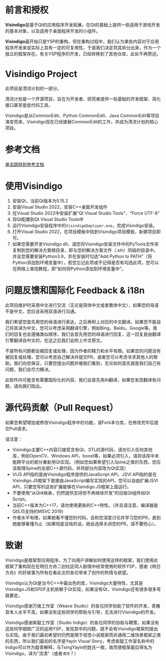 # 前言和授权
**Visindigo**是基于Qt的应用程序开发拓展，在Qt的基础上提供一些适用于游戏开发的基本对象，以及适用于桌面程序开发的小组件。

**Visindigo**最开始只是YSP的重构，但在重构过程中，我们认为某些内容对于应用程序开发来说实际上具有一定的可复用性，于是我们决定将其拆分出来，作为一个独立的框架存在。有关YSP程序的开发，已经转移到了其他仓库，此处不再赘述。

# Visindigo Project
此项目是清流计划的一部分。

清流计划是一个开源项目，旨在为开发者、研究者提供一些基础的开发框架、简化接口甚至是低代码工具。

Visindigo是从CommonEdit、Python CommonEdit、Java CommonEdit等项目演变而来，Visindigo现在已经接替CommonEdit的工作，并成为清流计划的核心项目。

# 参考文档

[单击跳转到参考文档](https://www.yuque.com/tsingyayin/visindigo)

# 使用Visindigo
1. 安装Qt，当前Qt版本为5.15.2
2. 安装Visual Studio 2022，安装C++桌面开发组件
3. 在Visual Studio 2022中安装扩展“Qt Visual Studio Tools”、“Force UTF-8"
4. 将Qt配置到Qt Visual Studio Tools中
5. 运行Visindigo安装程序中的`VisindigoDeployer.exe`，完成Visindigo安装。
6. 打开Visual Studio 2022，在项目模板中找到Visindigo项目模板，新建项目即可。
7. 如果您需要开发Visindigo dll，请您将Visindigo安装文件中的PyTools文件夹复制到您的解决方案根目录，即与您的解决方案文件（.sln）同级的目录中。并且您需要安装Python3.9，并在安装时勾选“Add Python to PATH”（将Python添加到环境变量中），若您忘记此项或不记得是否有勾选此项，您可以在网络上查找教程，即“如何将Python添加到环境变量中”。

# 问题反馈和国际化 Feedback & i18n

此项目维护时采用中文进行交流（无论是简体中文或者繁体中文），如果您的母语不是中文，您应该采用双语进行沟通。

我们希望您首先用您的母语进行表达，之后再附上对应的中文翻译。如果您不能自己将其译为中文，您可以考虑采用翻译引擎，例如Bing，Baidu，Google等。我们的回复也会遵循类似顺序，我们会首先用您的母语进行回复，这一回复是由翻译引擎翻译自中文的，在这之后我们会附上中文原文。

不是所有问题都会被回复或处理，因为作者的精力和水平有限。如果您的问题没有被回复或处理，您可以考虑自己解决并提交PR，或者您可以考虑寻求其他人的帮助。我们向您保证，只要您提出问题并被我们看到，无论如何首先就是我们自己有问题，我们会尽力解决。

此软件内可能含有需要国际化的内容，我们会首先用AI翻译，如果您发现翻译有问题，请向我们指出。

# 源代码贡献（Pull Request）
如果您希望增加或修改Visindigo程序中的功能，请Fork本仓库，在修改完毕后提交Pull请求。

请注意：
* Visindigo主要C++内容只接受含有Qt、STL的源代码，请勿引入任何其他库，例如OpenCV、Windows API，boost等，如果必须引入，请将该库中未能跨平台的部分重新用Qt实现。（例如您如果希望引入Spine之类的东西，您应该取得Spine的全部C++源代码，并将部分内容改为Qt实现）
* VIJS API指的是由Visindigo程序提供的JavaScript API，JSVI API指的是在Visindigo.JS框架下直接由JavaScript编写实现的API，您可以自由扩展JSVI API，只要您写的这些扩展能够在Visindigo.JS框架上面运行。
* 不要使用“从Qt4继承，仍然提供支持但不再继续开发”的旧版Qt组件如Qt Script。
* 当前C++版本为C++17，请勿使用更新的C++特性。（并且请注意，编译器是Qt5.15支持的MSVC 2019）
* 作者水平有限，如果她看不懂您的代码，会和您深度讨论并学习您的PR，直到她能够看懂为止（如果彻底没戏的话，她会选择关闭您的PR，请不要伤心）。

# 致谢

Visindigo是框架型应用程序，为了向用户讲解如何使用这样的框架，我们使用此框架了重构现在在明日方舟二创社区同人剧情中经常使用的软件YSP，感谢《明日方舟》的好故事为所有在看此文的各位带来了创作的热情与欲望。

Visindigo认为Qt是当今C++中最出色的库，Visindigo大量特性，尤其是Visindigo.JS和SPDF主机依赖于Qt实现，如果没有Qt，Visindigo还有很多很多弯路要走。

Visindigo感谢万维工作室（Weave Studio）的各位同学协助了软件的开发，青雅音本人水平不高，如果没有这些同学的帮助与引导，无法进行Visindigo的开发。

Visindigo感谢紫靛工作室（Studio Indigo）的各位同学的协助与鞭策，如果没有这些同学细致广泛的运用YSP，发现其中的问题，就不会有Visindigo框架的提出与实现。由于我们最初希望的仍然是限于视觉小说框架而非通用二维场景框架之类的东西，所以我们最初的名字是Yayin Visual Story，考虑紫靛工作室名称中的Indigo可以作为靛青解释，与TsingYayin的姓氏一致，故而使框架最后得名为Visindigo，译为“流清”（或者`清流`？）


